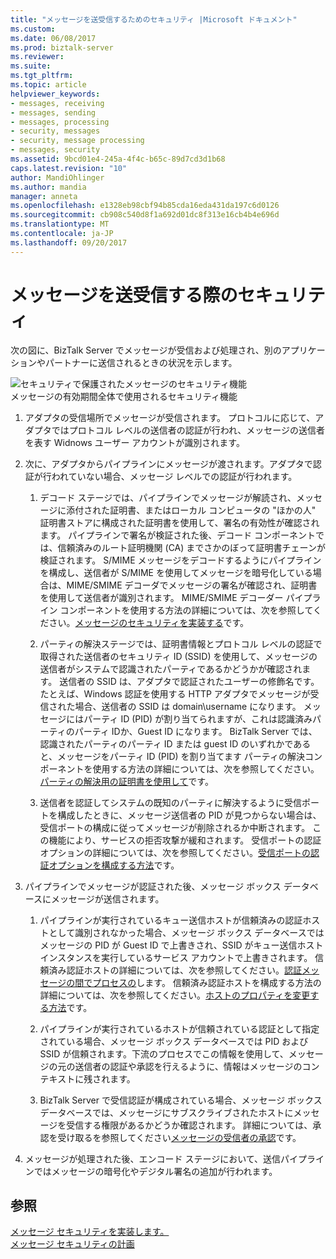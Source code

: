 ```yaml
---
title: "メッセージを送受信するためのセキュリティ |Microsoft ドキュメント"
ms.custom: 
ms.date: 06/08/2017
ms.prod: biztalk-server
ms.reviewer: 
ms.suite: 
ms.tgt_pltfrm: 
ms.topic: article
helpviewer_keywords:
- messages, receiving
- messages, sending
- messages, processing
- security, messages
- security, message processing
- messages, security
ms.assetid: 9bcd01e4-245a-4f4c-b65c-89d7cd3d1b68
caps.latest.revision: "10"
author: MandiOhlinger
ms.author: mandia
manager: anneta
ms.openlocfilehash: e1328eb98cbf94b85cda16eda431da197c6d0126
ms.sourcegitcommit: cb908c540d8f1a692d01dc8f313e16cb4b4e696d
ms.translationtype: MT
ms.contentlocale: ja-JP
ms.lasthandoff: 09/20/2017
---
```

# <a name="security-for-sending-and-receiving-messages"></a>メッセージを送受信する際のセキュリティ
次の図に、BizTalk Server でメッセージが受信および処理され、別のアプリケーションやパートナーに送信されるときの状況を示します。  
  
 ![セキュリティで保護されたメッセージのセキュリティ機能](../core/media/ebiz-plan-secoverview.gif "ebiz_plan_secoverview")  
メッセージの有効期間全体で使用されるセキュリティ機能  
  
1.  アダプタの受信場所でメッセージが受信されます。 プロトコルに応じて、アダプタではプロトコル レベルの送信者の認証が行われ、メッセージの送信者を表す Widnows ユーザー アカウントが識別されます。  
  
2.  次に、アダプタからパイプラインにメッセージが渡されます。アダプタで認証が行われていない場合、メッセージ レベルでの認証が行われます。  
  
    1.  デコード ステージでは、パイプラインでメッセージが解読され、メッセージに添付された証明書、またはローカル コンピュータの "ほかの人" 証明書ストアに構成された証明書を使用して、署名の有効性が確認されます。 パイプラインで署名が検証された後、デコード コンポーネントでは、信頼済みのルート証明機関 (CA) までさかのぼって証明書チェーンが検証されます。 S/MIME メッセージをデコードするようにパイプラインを構成し、送信者が S/MIME を使用してメッセージを暗号化している場合は、MIME/SMIME デコーダでメッセージの署名が確認され、証明書を使用して送信者が識別されます。 MIME/SMIME デコーダー パイプライン コンポーネントを使用する方法の詳細については、次を参照してください。[メッセージのセキュリティを実装する](../core/implementing-message-security.md)です。  
  
    2.  パーティの解決ステージでは、証明書情報とプロトコル レベルの認証で取得された送信者のセキュリティ ID (SSID) を使用して、メッセージの送信者がシステムで認識されたパーティであるかどうかが確認されます。 送信者の SSID は、アダプタで認証されたユーザーの修飾名です。 たとえば、Windows 認証を使用する HTTP アダプタでメッセージが受信された場合、送信者の SSID は domain\username になります。 メッセージにはパーティ ID (PID) が割り当てられますが、これは認識済みパーティのパーティ IDか、Guest ID になります。 BizTalk Server では、認識されたパーティのパーティ ID または guest ID のいずれかであると、メッセージをパーティ ID (PID) を割り当てます パーティの解決コンポーネントを使用する方法の詳細については、次を参照してください。[パーティの解決用の証明書を使用して](../core/using-certificates-for-party-resolution.md)です。  
  
    3.  送信者を認証してシステムの既知のパーティに解決するように受信ポートを構成したときに、メッセージ送信者の PID が見つからない場合は、受信ポートの構成に従ってメッセージが削除されるか中断されます。 この機能により、サービスの拒否攻撃が緩和されます。 受信ポートの認証オプションの詳細については、次を参照してください。[受信ポートの認証オプションを構成する方法](../core/how-to-configure-authentication-options-for-a-receive-port.md)です。  
  
3.  パイプラインでメッセージが認証された後、メッセージ ボックス データベースにメッセージが送信されます。  
  
    1.  パイプラインが実行されているキュー送信ホストが信頼済みの認証ホストとして識別されなかった場合、メッセージ ボックス データベースではメッセージの PID が Guest ID で上書きされ、SSID がキュー送信ホスト インスタンスを実行しているサービス アカウントで上書きされます。 信頼済み認証ホストの詳細については、次を参照してください。[認証メッセージの間でプロセスの](../core/authentication-of-messages-between-processes.md)します。 信頼済み認証ホストを構成する方法の詳細については、次を参照してください。[ホストのプロパティを変更する方法](../core/how-to-modify-host-properties.md)です。  
  
    2.  パイプラインが実行されているホストが信頼されている認証として指定されている場合、メッセージ ボックス データベースでは PID および SSID が信頼されます。下流のプロセスでこの情報を使用して、メッセージの元の送信者の認証や承認を行えるように、情報はメッセージのコンテキストに残されます。  
  
    3.  BizTalk Server で受信認証が構成されている場合、メッセージ ボックス データベースでは、メッセージにサブスクライブされたホストにメッセージを受信する権限があるかどうか確認されます。 詳細については、承認を受け取るを参照してください[メッセージの受信者の承認](../core/authorizing-the-receiver-of-a-message.md)です。  
  
4.  メッセージが処理された後、エンコード ステージにおいて、送信パイプラインではメッセージの暗号化やデジタル署名の追加が行われます。  
  
## <a name="see-also"></a>参照  
 [メッセージ セキュリティを実装します。](../core/implementing-message-security.md)   
 [メッセージ セキュリティの計画](../core/planning-message-security.md)